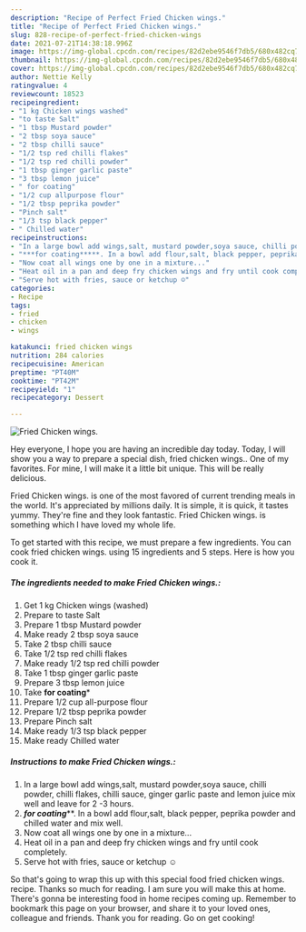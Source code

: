 ```yaml
---
description: "Recipe of Perfect Fried Chicken wings."
title: "Recipe of Perfect Fried Chicken wings."
slug: 828-recipe-of-perfect-fried-chicken-wings
date: 2021-07-21T14:38:18.996Z
image: https://img-global.cpcdn.com/recipes/82d2ebe9546f7db5/680x482cq70/fried-chicken-wings-recipe-main-photo.jpg
thumbnail: https://img-global.cpcdn.com/recipes/82d2ebe9546f7db5/680x482cq70/fried-chicken-wings-recipe-main-photo.jpg
cover: https://img-global.cpcdn.com/recipes/82d2ebe9546f7db5/680x482cq70/fried-chicken-wings-recipe-main-photo.jpg
author: Nettie Kelly
ratingvalue: 4
reviewcount: 18523
recipeingredient:
- "1 kg Chicken wings washed"
- "to taste Salt"
- "1 tbsp Mustard powder"
- "2 tbsp soya sauce"
- "2 tbsp chilli sauce"
- "1/2 tsp red chilli flakes"
- "1/2 tsp red chilli powder"
- "1 tbsp ginger garlic paste"
- "3 tbsp lemon juice"
- " for coating"
- "1/2 cup allpurpose flour"
- "1/2 tbsp peprika powder"
- "Pinch salt"
- "1/3 tsp black pepper"
- " Chilled water"
recipeinstructions:
- "In a large bowl add wings,salt, mustard powder,soya sauce, chilli powder, chilli flakes, chilli sauce, ginger garlic paste and lemon juice mix well and leave for 2 -3 hours."
- "***for coating*****. In a bowl add flour,salt, black pepper, peprika powder and chilled water and mix well."
- "Now coat all wings one by one in a mixture..."
- "Heat oil in a pan and deep fry chicken wings and fry until cook completely."
- "Serve hot with fries, sauce or ketchup ☺️"
categories:
- Recipe
tags:
- fried
- chicken
- wings

katakunci: fried chicken wings 
nutrition: 284 calories
recipecuisine: American
preptime: "PT40M"
cooktime: "PT42M"
recipeyield: "1"
recipecategory: Dessert

---
```



![Fried Chicken wings.](https://img-global.cpcdn.com/recipes/82d2ebe9546f7db5/680x482cq70/fried-chicken-wings-recipe-main-photo.jpg)

Hey everyone, I hope you are having an incredible day today. Today, I will show you a way to prepare a special dish, fried chicken wings.. One of my favorites. For mine, I will make it a little bit unique. This will be really delicious.



Fried Chicken wings. is one of the most favored of current trending meals in the world. It's appreciated by millions daily. It is simple, it is quick, it tastes yummy. They're fine and they look fantastic. Fried Chicken wings. is something which I have loved my whole life.


To get started with this recipe, we must prepare a few ingredients. You can cook fried chicken wings. using 15 ingredients and 5 steps. Here is how you cook it.

<!--inarticleads1-->

##### The ingredients needed to make Fried Chicken wings.:

1. Get 1 kg Chicken wings (washed)
1. Prepare to taste Salt
1. Prepare 1 tbsp Mustard powder
1. Make ready 2 tbsp soya sauce
1. Take 2 tbsp chilli sauce
1. Take 1/2 tsp red chilli flakes
1. Make ready 1/2 tsp red chilli powder
1. Take 1 tbsp ginger garlic paste
1. Prepare 3 tbsp lemon juice
1. Take  **for coating***
1. Prepare 1/2 cup all-purpose flour
1. Prepare 1/2 tbsp peprika powder
1. Prepare Pinch salt
1. Make ready 1/3 tsp black pepper
1. Make ready  Chilled water




<!--inarticleads2-->

##### Instructions to make Fried Chicken wings.:

1. In a large bowl add wings,salt, mustard powder,soya sauce, chilli powder, chilli flakes, chilli sauce, ginger garlic paste and lemon juice mix well and leave for 2 -3 hours.
1. ***for coating*****. In a bowl add flour,salt, black pepper, peprika powder and chilled water and mix well.
1. Now coat all wings one by one in a mixture...
1. Heat oil in a pan and deep fry chicken wings and fry until cook completely.
1. Serve hot with fries, sauce or ketchup ☺️




So that's going to wrap this up with this special food fried chicken wings. recipe. Thanks so much for reading. I am sure you will make this at home. There's gonna be interesting food in home recipes coming up. Remember to bookmark this page on your browser, and share it to your loved ones, colleague and friends. Thank you for reading. Go on get cooking!
